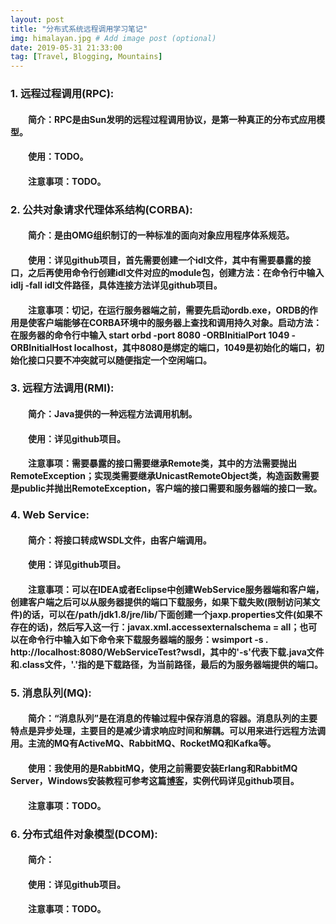 ```yaml
---
layout: post
title: "分布式系统远程调用学习笔记"
img: himalayan.jpg # Add image post (optional)
date: 2019-05-31 21:33:00
tag: [Travel, Blogging, Mountains]
---
```

### 1. 远程过程调用(RPC):
#### &emsp;&emsp;简介：RPC是由Sun发明的远程过程调用协议，是第一种真正的分布式应用模型。
#### &emsp;&emsp;使用：TODO。
#### &emsp;&emsp;注意事项：TODO。

### 2. 公共对象请求代理体系结构(CORBA):
#### &emsp;&emsp;简介：是由OMG组织制订的一种标准的面向对象应用程序体系规范。
#### &emsp;&emsp;使用：详见github项目，首先需要创建一个idl文件，其中有需要暴露的接口，之后再使用命令行创建idl文件对应的module包，创建方法：在命令行中输入 idlj -fall idl文件路径，具体连接方法详见github项目。
#### &emsp;&emsp;注意事项：切记，在运行服务器端之前，需要先启动ordb.exe，ORDB的作用是使客户端能够在CORBA环境中的服务器上查找和调用持久对象。启动方法：在服务器的命令行中输入 start orbd -port 8080 -ORBInitialPort 1049 -ORBInitialHost localhost，其中8080是绑定的端口，1049是初始化的端口，初始化接口只要不冲突就可以随便指定一个空闲端口。

### 3. 远程方法调用(RMI):
#### &emsp;&emsp;简介：Java提供的一种远程方法调用机制。
#### &emsp;&emsp;使用：详见github项目。
#### &emsp;&emsp;注意事项：需要暴露的接口需要继承Remote类，其中的方法需要抛出RemoteException；实现类需要继承UnicastRemoteObject类，构造函数需要是public并抛出RemoteException，客户端的接口需要和服务器端的接口一致。

### 4. Web Service:
#### &emsp;&emsp;简介：将接口转成WSDL文件，由客户端调用。
#### &emsp;&emsp;使用：详见github项目。
#### &emsp;&emsp;注意事项：可以在IDEA或者Eclipse中创建WebService服务器端和客户端，创建客户端之后可以从服务器提供的端口下载服务，如果下载失败(限制访问某文件)的话，可以在/path/jdk1.8/jre/lib/下面创建一个jaxp.properties文件(如果不存在的话)，然后写入这一行：javax.xml.accessexternalschema = all；也可以在命令行中输入如下命令来下载服务器端的服务：wsimport -s . http://localhost:8080/WebServiceTest?wsdl，其中的'-s'代表下载.java文件和.class文件，'.'指的是下载路径，为当前路径，最后的为服务器端提供的端口。

### 5. 消息队列(MQ):
#### &emsp;&emsp;简介：“消息队列”是在消息的传输过程中保存消息的容器。消息队列的主要特点是异步处理，主要目的是减少请求响应时间和解耦。可以用来进行远程方法调用。主流的MQ有ActiveMQ、RabbitMQ、RocketMQ和Kafka等。
#### &emsp;&emsp;使用：我使用的是RabbitMQ，使用之前需要安装Erlang和RabbitMQ Server，Windows安装教程可参考这篇[博客](https://www.cnblogs.com/ericli-ericli/p/5902270.html)，实例代码详见github项目。
#### &emsp;&emsp;注意事项：TODO。

### 6. 分布式组件对象模型(DCOM):
#### &emsp;&emsp;简介：
#### &emsp;&emsp;使用：详见github项目。
#### &emsp;&emsp;注意事项：TODO。